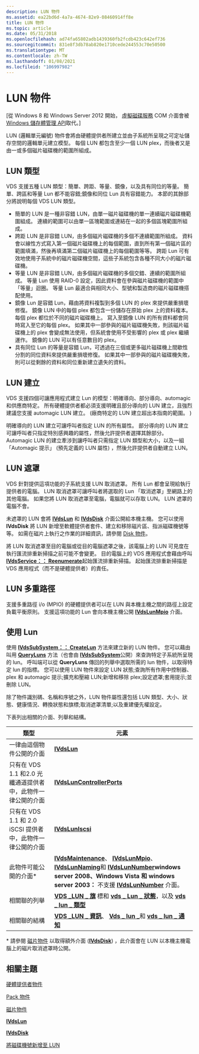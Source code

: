 ```yaml
---
description: LUN 物件
ms.assetid: ea22bd6d-4a7a-4674-82e9-08460914ff8e
title: LUN 物件
ms.topic: article
ms.date: 05/31/2018
ms.openlocfilehash: ad74fa65802adb1439360fb2fcdb423c642ef736
ms.sourcegitcommit: 831e8f3db78ab820e1710cede244553c70e50500
ms.translationtype: MT
ms.contentlocale: zh-TW
ms.lasthandoff: 01/08/2021
ms.locfileid: "106997982"
---
```

# <a name="lun-object"></a>LUN 物件

\[從 Windows 8 和 Windows Server 2012 開始， [虛擬磁碟服務](virtual-disk-service-portal.md) COM 介面會被 [Windows 儲存體管理 API](/previous-versions/windows/desktop/stormgmt/windows-storage-management-api-portal)取代。\]

LUN (邏輯單元編號) 物件會將由硬體提供者所建立並由子系統所呈現之可定址儲存空間的邏輯單元建立模型。 每個 LUN 都包含至少一個 LUN plex，而後者又是由一或多個磁片磁碟機的範圍所組成。

## <a name="lun-types"></a>LUN 類型

VDS 支援五種 LUN 類型：簡單、跨距、等量、鏡像，以及具有同位的等量。 簡單、跨區和等量 Lun 都不能容錯;鏡像和同位 Lun 具有容錯能力。 本節的其餘部分將說明每個 VDS LUN 類型。

-   簡單的 LUN 是一種非容錯 LUN，由單一磁片磁碟機的單一連續磁片磁碟機範圍組成。 連續的範圍可以由單一區塊範圍或連結在一起的多個區塊範圍所組成。
-   跨距 LUN 是非容錯 LUN，由多個磁片磁碟機的多個不連續範圍所組成。 資料會以線性方式寫入第一個磁片磁碟機上的每個範圍，直到所有第一個磁片區的範圍填滿，然後再填滿第二個磁片磁碟機上的每個範圍等等。 跨距 Lun 可有效地使用子系統中的磁片磁碟機空間，這些子系統包含各種不同大小的磁片磁碟機。
-   等量 LUN 是非容錯 LUN，由多個磁片磁碟機的多個交錯、連續的範圍所組成。 等量 Lun 使用 RAID-0 設定，因此資料會在參與磁片磁碟機的範圍中「等量」迴圈。 等量 Lun 最適合與相同大小、型號和製造商的磁片磁碟機搭配使用。
-   鏡像 Lun 是容錯 Lun，藉由將資料複製到多個 LUN 的 plex 來提供嚴重損壞修復。 鏡像 LUN 中的每個 plex 都包含一份儲存在原始 plex 上的資料複本。 每個 plex 都位於不同的磁片磁碟機上。 寫入至鏡像 LUN 的所有資料都會同時寫入至它的每個 plex。 如果其中一部參與的磁片磁碟機失敗，則該磁片磁碟機上的 plex 會變成無法使用，但系統會使用不受影響的 plex 或 plex 繼續運作。 鏡像的 LUN 可以有任意數目的 plex。
-   具有同位 Lun 的等量是容錯 Lun，可透過在三個或更多磁片磁碟機上間歇性分割的同位資料來提供嚴重損壞修復。 如果其中一部參與的磁片磁碟機失敗，則可以從剩餘的資料和同位重新建立遺失的資料。

## <a name="lun-creation"></a>LUN 建立

VDS 支援四個可讓應用程式建立 Lun 的模型：明確導向、部分導向、automagic 和供應商特定。 所有硬體提供者都必須支援明確且部分導向的 LUN 建立，且強烈建議您支援 automagic LUN 建立。  (廠商特定的 LUN 建立超出本指南的範圍。 ) 

明確導向的 LUN 建立可讓呼叫者指定 LUN 的所有屬性。 部分導向的 LUN 建立可讓呼叫者只指定特別感興趣的屬性，然後允許提供者選擇其餘部分。 Automagic LUN 的建立牽涉到讓呼叫者只需指定 LUN 類型和大小，以及一組「Automagic 提示」 (預先定義的 LUN 屬性) ，然後允許提供者自動建立 LUN。

## <a name="lun-masking"></a>LUN 遮罩

VDS 針對提供這項功能的子系統支援 LUN 取消遮罩。 所有 Lun 都會呈現給執行提供者的電腦。 LUN 取消遮罩可讓呼叫者將選取的 Lun 「取消遮罩」至網路上的其他電腦。 如果您將 LUN 取消遮罩至電腦，電腦就可以存取 LUN。 LUN 遮罩的電腦不會。

未遮罩的 LUN 會將 [**IVdsLun**](/windows/desktop/api/Vds/nn-vds-ivdslun) 和 [**IVdsDisk**](/windows/desktop/api/Vds/nn-vds-ivdsdisk) 介面公開給本機主機。 您可以使用 **IVdsDisk** 將 LUN 新增至軟體提供者套件、建立和移除磁片區、指派磁碟機號等等。 如需在磁片上執行之作業的詳細資訊，請參閱 [Disk 物件](disk-object.md)。

將 LUN 取消遮罩至目的電腦或從目的電腦遮罩之後，該電腦上的 LUN 可見度在執行匯流排重新掃描之前可能不會變更。 目的電腦上的 VDS 應用程式會藉由呼叫 [**IVdsService：： Reenumerate**](/windows/desktop/api/Vds/nf-vds-ivdsservice-reenumerate)起始匯流排重新掃描。 起始匯流排重新掃描是 VDS 應用程式（而不是硬體提供者）的責任。

## <a name="lun-multipathing"></a>LUN 多重路徑

支援多重路徑 i/o (MPIO) 的硬體提供者可以在 LUN 與本機主機之間的路徑上設定負載平衡原則。 支援這項功能的 Lun 會向本機主機公開 [**IVdsLunMpio**](/windows/desktop/api/Vds/nn-vds-ivdslunmpio) 介面。

## <a name="working-with-luns"></a>使用 Lun

使用 [**IVdsSubSystem：： CreateLun**](/windows/desktop/api/Vds/nf-vds-ivdssubsystem-createlun) 方法來建立新的 LUN 物件。 您可以藉由叫用 [**QueryLuns**](/windows/desktop/api/Vds/nf-vds-ivdssubsystem-queryluns) 方法（也會由 [**IVdsSubSystem**](/windows/desktop/api/Vds/nn-vds-ivdssubsystem)公開）來查詢特定子系統所呈現的 lun。 呼叫端可以從 **QueryLuns** 傳回的列舉中選取所需的 lun 物件，以取得特定 lun 的指標。 您可以使用 LUN 物件來設定 LUN 狀態;查詢所有作用中控制器、plex 和 automagic 提示;擴充和壓縮 LUN;新增和移除 plex;設定遮罩;套用提示;並刪除 LUN。

除了物件識別碼、名稱和序號之外，LUN 物件屬性還包括 LUN 類型、大小、狀態、健康情況、轉換狀態和旗標;取消遮罩清單;以及重建優先權設定。

下表列出相關的介面、列舉和結構。



| 類型                                                                                              | 元素                                                                                                                                                                                                                                                                                                             |
|---------------------------------------------------------------------------------------------------|---------------------------------------------------------------------------------------------------------------------------------------------------------------------------------------------------------------------------------------------------------------------------------------------------------------------|
| 一律由這個物件公開的介面                                                 | [**IVdsLun**](/windows/desktop/api/Vds/nn-vds-ivdslun)                                                                                                                                                                                                                                                                                          |
| 只有在 VDS 1.1 和2.0 光纖通道提供者中，此物件一律公開的介面 | [**IVdsLunControllerPorts**](/windows/desktop/api/Vds/nn-vds-ivdsluncontrollerports)                                                                                                                                                                                                                                                            |
| 只有在 VDS 1.1 和 2.0 iSCSI 提供者中，此物件一律公開的介面         | [**IVdsLunIscsi**](/windows/desktop/api/Vds/nn-vds-ivdsluniscsi)                                                                                                                                                                                                                                                                                |
| 此物件可能公開的介面\*                                                   | [**IVdsMaintenance**](/windows/desktop/api/Vds/nn-vds-ivdsmaintenance)、 [**IVdsLunMpio**](/windows/desktop/api/Vds/nn-vds-ivdslunmpio)、 [**IVdsLunNaming**](/windows/desktop/api/Vds/nn-vds-ivdslunnaming)和 [**IVdsLunNumber**](/windows/desktop/api/Vds/nn-vds-ivdslunnumber)**windows server 2008、Windows Vista 和 windows server 2003：** 不支援 [**IVdsLunNumber**](/windows/desktop/api/Vds/nn-vds-ivdslunnumber) 介面。<br/> |
| 相關聯的列舉                                                                           | [**VDS \_LUN \_ 旗**](/windows/desktop/api/Vds/ne-vds-vds_lun_flag) 標和 [**vds \_ Lun \_ 狀態**](/windows/desktop/api/Vds/ne-vds-vds_lun_status)，以及 [**vds \_ lun \_ 類型**](/windows/desktop/api/Vds/ne-vds-vds_lun_type)                                                                                                                                                                                   |
| 相關聯的結構                                                                             | [**VDS \_LUN \_ 資訊**](/windows/desktop/api/VdsLun/ns-vdslun-vds_lun_information)、 [**Vds \_ lun \_**](/windows/desktop/api/Vds/ns-vds-vds_lun_prop)和 [**vds \_ lun \_ 通知**](/windows/desktop/api/Vds/ns-vds-vds_lun_notification)                                                                                                                                                            |



 

\* 請參閱 [磁片物件](disk-object.md) 以取得額外介面 ([**IVdsDisk**](/windows/desktop/api/Vds/nn-vds-ivdsdisk)) ，此介面會在 LUN 以本機主機電腦上的磁片取消遮罩時公開。

## <a name="related-topics"></a>相關主題

<dl> <dt>

[硬體提供者物件](hardware-provider-objects.md)
</dt> <dt>

[Pack 物件](pack-object.md)
</dt> <dt>

[磁片物件](disk-object.md)
</dt> <dt>

[**IVdsLun**](/windows/desktop/api/Vds/nn-vds-ivdslun)
</dt> <dt>

[**IVdsDisk**](/windows/desktop/api/Vds/nn-vds-ivdsdisk)
</dt> <dt>

[將磁碟機號新增至 LUN](adding-a-drive-letter-to-a-lun.md)
</dt> </dl>

 

